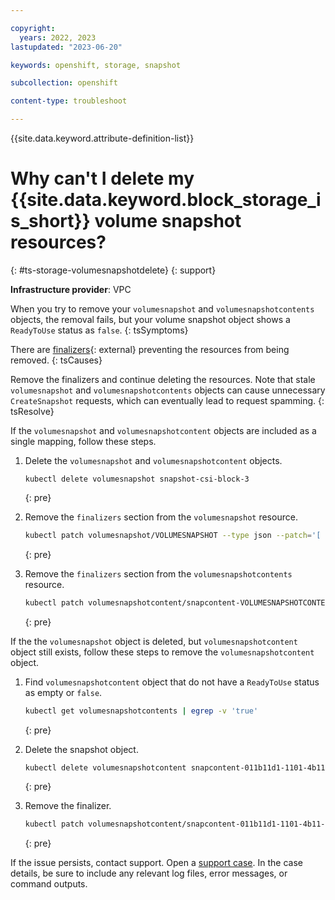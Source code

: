 ```yaml
---

copyright: 
  years: 2022, 2023
lastupdated: "2023-06-20"

keywords: openshift, storage, snapshot

subcollection: openshift

content-type: troubleshoot

---
```



{{site.data.keyword.attribute-definition-list}}





# Why can't I delete my {{site.data.keyword.block_storage_is_short}} volume snapshot resources?
{: #ts-storage-volumesnapshotdelete}
{: support}

**Infrastructure provider**:
VPC

When you try to remove your `volumesnapshot` and `volumesnapshotcontents` objects, the removal fails, but your volume snapshot object shows a `ReadyToUse` status as `false`.
{: tsSymptoms}

There are [finalizers](https://kubernetes.io/docs/concepts/overview/working-with-objects/finalizers/){: external} preventing the resources from being removed.
{: tsCauses}

Remove the finalizers and continue deleting the resources. Note that stale `volumesnapshot` and `volumesnapshotcontents` objects can cause unnecessary `CreateSnapshot` requests, which can eventually lead to request spamming.
{: tsResolve}

If the `volumesnapshot` and `volumesnapshotcontent` objects are included as a single mapping, follow these steps.

1. Delete the `volumesnapshot` and `volumesnapshotcontent` objects.
    ```
    kubectl delete volumesnapshot snapshot-csi-block-3
    ```
    {: pre}
    
1. Remove the `finalizers` section from the `volumesnapshot` resource.
    ```sh
    kubectl patch volumesnapshot/VOLUMESNAPSHOT --type json --patch='[ { "op": "remove", "path": "/metadata/finalizers" } ]'
    ```
    {: pre}
    
1. Remove the `finalizers` section from the `volumesnapshotcontents` resource.
    ```sh
    kubectl patch volumesnapshotcontent/snapcontent-VOLUMESNAPSHOTCONTENT --type json --patch='[ { "op": "remove", "path": "/metadata/finalizers" } ]'
    ```
    {: pre}

If the the `volumesnapshot` object is deleted, but `volumesnapshotcontent` object still exists, follow these steps to remove the `volumesnapshotcontent` object. 

1.  Find `volumesnapshotcontent` object that do not have a `ReadyToUse` status as empty or `false`.
    ```sh
    kubectl get volumesnapshotcontents | egrep -v 'true'
    ```
    {: pre}  

1. Delete the snapshot object.
    ```sh
    kubectl delete volumesnapshotcontent snapcontent-011b11d1-1101-4b11-b1b1-011abcde11db
    ```
    {: pre}

1. Remove the finalizer.
    ```sh
    kubectl patch volumesnapshotcontent/snapcontent-011b11d1-1101-4b11-b1b1-011abcde11db --type json --patch='[ { "op": "remove", "path": "/metadata/finalizers" } ]'
    ```
    {: pre}


If the issue persists, contact support. Open a [support case](/docs/get-support?topic=get-support-using-avatar). In the case details, be sure to include any relevant log files, error messages, or command outputs.

